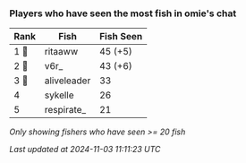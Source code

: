 ### Players who have seen the most fish in omie's chat
| Rank | Fish | Fish Seen |
|------|--------|-----------|
| 1 🥇  | ritaaww  | 45 (+5) |
| 2 🥈  | v6r_  | 43 (+6) |
| 3 🥉  | aliveleader  | 33 |
| 4  | sykelle  | 26 |
| 5  | respirate_  | 21 |

_Only showing fishers who have seen >= 20 fish_

_Last updated at 2024-11-03 11:11:23 UTC_